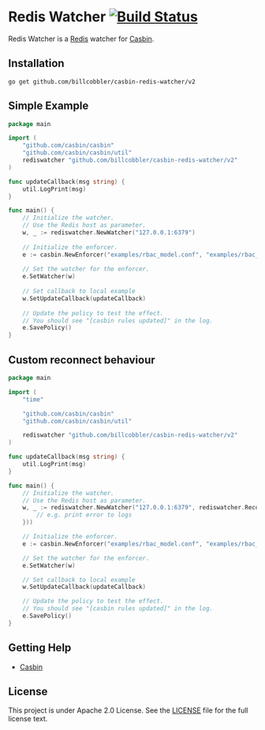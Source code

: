 Redis Watcher [![Build Status](https://travis-ci.org/billcobbler/casbin-redis-watcher.png?branch=master)](https://travis-ci.org/billcobbler/casbin-redis-watcher)
====

Redis Watcher is a [Redis](http://redis.io) watcher for [Casbin](https://github.com/casbin/casbin).

## Installation

    go get github.com/billcobbler/casbin-redis-watcher/v2

## Simple Example

```go
package main

import (
    "github.com/casbin/casbin"
    "github.com/casbin/casbin/util"
    rediswatcher "github.com/billcobbler/casbin-redis-watcher/v2"
)

func updateCallback(msg string) {
    util.LogPrint(msg)
}

func main() {
    // Initialize the watcher.
    // Use the Redis host as parameter.
    w, _ := rediswatcher.NewWatcher("127.0.0.1:6379")
    
    // Initialize the enforcer.
    e := casbin.NewEnforcer("examples/rbac_model.conf", "examples/rbac_policy.csv")
    
    // Set the watcher for the enforcer.
    e.SetWatcher(w)
    
    // Set callback to local example
    w.SetUpdateCallback(updateCallback)
    
    // Update the policy to test the effect.
    // You should see "[casbin rules updated]" in the log.
    e.SavePolicy()
}
```

## Custom reconnect behaviour
```go
package main

import (
	"time"

	"github.com/casbin/casbin"
	"github.com/casbin/casbin/util"

	rediswatcher "github.com/billcobbler/casbin-redis-watcher/v2"
)

func updateCallback(msg string) {
	util.LogPrint(msg)
}

func main() {
	// Initialize the watcher.
	// Use the Redis host as parameter.
	w, _ := rediswatcher.NewWatcher("127.0.0.1:6379", rediswatcher.ReconnectThreshold(5*time.Second), rediswatcher.ReconnectFailureCallback(func(err error) {
		// e.g. print error to logs
	}))

	// Initialize the enforcer.
	e := casbin.NewEnforcer("examples/rbac_model.conf", "examples/rbac_policy.csv")

	// Set the watcher for the enforcer.
	e.SetWatcher(w)

	// Set callback to local example
	w.SetUpdateCallback(updateCallback)

	// Update the policy to test the effect.
	// You should see "[casbin rules updated]" in the log.
	e.SavePolicy()
}
```

## Getting Help

- [Casbin](https://github.com/casbin/casbin)

## License

This project is under Apache 2.0 License. See the [LICENSE](LICENSE) file for the full license text.
